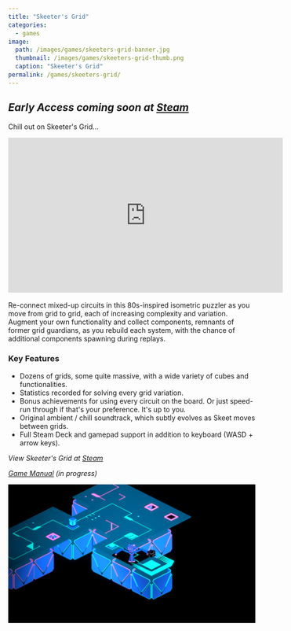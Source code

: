 ```yaml
---
title: "Skeeter's Grid"
categories:
  - games
image:
  path: /images/games/skeeters-grid-banner.jpg
  thumbnail: /images/games/skeeters-grid-thumb.png
  caption: "Skeeter's Grid"
permalink: /games/skeeters-grid/ 
---
```

*Early Access coming soon at [Steam](https://store.steampowered.com/app/1773440/Skeeters_Grid/)*
---

Chill out on Skeeter's Grid...

<iframe width="560" height="315" src="https://www.youtube.com/embed/Ur89qu4M7bw" title="YouTube video player" frameborder="0" allow="accelerometer; autoplay; clipboard-write; encrypted-media; gyroscope; picture-in-picture" allowfullscreen></iframe>

Re-connect mixed-up circuits in this 80s-inspired isometric puzzler as you move from grid to grid, each of increasing complexity and variation. Augment your own functionality and collect components, remnants of former grid guardians, as you rebuild each system, with the chance of additional components spawning during replays.

### Key Features
* Dozens of grids, some quite massive, with a wide variety of cubes and functionalities.
* Statistics recorded for solving every grid variation.
* Bonus achievements for using every circuit on the board. Or just speed-run through if that's your preference. It's up to you.
* Original ambient / chill soundtrack, which subtly evolves as Skeet moves between grids.
* Full Steam Deck and gamepad support in addition to keyboard (WASD + arrow keys).

*View Skeeter's Grid at [Steam](https://store.steampowered.com/app/1773440/Skeeters_Grid/)*

*[Game Manual](https://www.strangeshuttle.com/games/skeeters-grid-manual/) (in progress)*

![Skeeter's Grid Screenshot](/images/games/tutorial_5-2.png)
